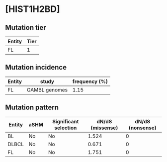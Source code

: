 # [HIST1H2BD]

## Mutation tier

|Entity|Tier|
|------|----|
|FL    |1   |

## Mutation incidence

|Entity|study        |frequency (%)|
|------|-------------|-------------|
|FL    |GAMBL genomes|1.15         |

## Mutation pattern

|Entity|aSHM|Significant selection|dN/dS (missense)|dN/dS (nonsense)|
|------|----|---------------------|----------------|----------------|
|BL    |No  |No                   |1.524           |0               |
|DLBCL |No  |No                   |0.671           |0               |
|FL    |No  |No                   |1.751           |0               |

